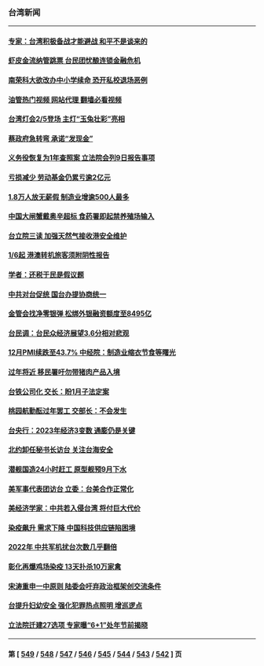 ### 台湾新闻
---
#### [专家：台湾积极备战才能避战 和平不是谈来的](../../pages/ncid1349361/n13898071.md?01040845) 
#### [虾皮金流纳管跳票 台民团忧酿连锁金融危机](../../pages/ncid1349361/n13898635.md?01040845) 
#### [南荣科大欲改办中小学续命 恐开私校退场恶例](../../pages/ncid1349361/n13898638.md?01040845) 
#### [油管热门视频 网站代理 翻墙必看视频](http://138.2.39.72:81/youtube.html?epic-marker?01040845)
#### [台湾灯会2/5登场 主灯“玉兔壮彩”亮相](../../pages/ncid1349361/n13898642.md?01040845) 
#### [蔡政府急转弯 承诺“发现金”](../../pages/ncid1349361/n13898647.md?01040845) 
#### [义务役恢复为1年查照案 立法院会列9日报告事项](../../pages/ncid1349361/n13898649.md?01040845) 
#### [亏损减少 劳动基金仍累亏逾2亿元](../../pages/ncid1349361/n13898645.md?01040845) 
#### [1.8万人放无薪假 制造业增逾500人最多](../../pages/ncid1349361/n13898641.md?01040845) 
#### [中国大闸蟹戴奥辛超标 食药署即起禁养殖场输入](../../pages/ncid1349361/n13898639.md?01040845) 
#### [台立院三读 加强天然气接收港安全维护](../../pages/ncid1349361/n13898630.md?01040845) 
#### [1/6起  港澳转机旅客须附阴性报告](../../pages/ncid1349361/n13898533.md?01040845) 
#### [学者：还税于民是假议题](../../pages/ncid1349361/n13898550.md?01040845) 
#### [中共对台促统 国台办提协商统一](../../pages/ncid1349361/n13898552.md?01040845) 
#### [金管会找净零银弹 松绑外银融资额度至8495亿](../../pages/ncid1349361/n13898553.md?01040845) 
#### [台民调：台民众经济展望3.6分相对悲观](../../pages/ncid1349361/n13898593.md?01040845) 
#### [12月PMI续跌至43.7% 中经院：制造业缩衣节食等曙光](../../pages/ncid1349361/n13898556.md?01040845) 
#### [过年将近 移民署吁勿带猪肉产品入境](../../pages/ncid1349361/n13898595.md?01040845) 
#### [台铁公司化 交长：盼1月子法定案](../../pages/ncid1349361/n13898568.md?01040845) 
#### [桃园航勤酝过年罢工 交部长：不会发生](../../pages/ncid1349361/n13898560.md?01040845) 
#### [台央行：2023年经济3变数 通膨仍是关键](../../pages/ncid1349361/n13898558.md?01040845) 
#### [北约卸任秘书长访台 关注台海安全](../../pages/ncid1349361/n13898570.md?01040845) 
#### [潜舰国造24小时赶工 原型舰预9月下水](../../pages/ncid1349361/n13898566.md?01040845) 
#### [美军事代表团访台 立委：台美合作正常化](../../pages/ncid1349361/n13898514.md?01040845) 
#### [美经济学家：中共若入侵台湾 将付巨大代价](../../pages/ncid1349361/n13898368.md?01040845) 
#### [染疫飙升 需求下降 中国科技供应链陷困境](../../pages/ncid1349361/n13898224.md?01040845) 
#### [2022年 中共军机扰台次数几乎翻倍](../../pages/ncid1349361/n13898123.md?01040845) 
#### [彰化再爆鸡场染疫 13天扑杀10万家禽](../../pages/ncid1349361/n13897969.md?01040845) 
#### [宋涛重申一中原则 陆委会吁弃政治框架创交流条件](../../pages/ncid1349361/n13897994.md?01040845) 
#### [台提升妇幼安全 强化犯罪热点照明 增巡逻点](../../pages/ncid1349361/n13898007.md?01040845) 
#### [立法院迁建27选项 专家曝“6+1”处年节前揭晓](../../pages/ncid1349361/n13898024.md?01040845) 

---
#### 第 [ [549](./549.md?01040845) / [548](./548.md?01040845) / [547](./547.md?01040845) / [546](./546.md?01040845) / [545](./545.md?01040845) / [544](./544.md?01040845) / [543](./543.md?01040845) / [542](./542.md?01040845) ] 页
